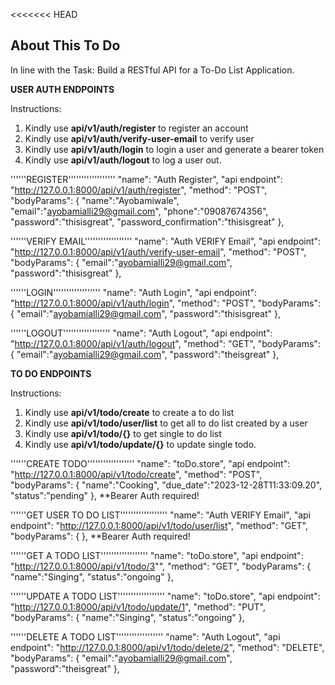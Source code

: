 <<<<<<< HEAD

## About This To Do

In line with the Task: Build a RESTful API for a To-Do List Application.

**USER AUTH ENDPOINTS**

Instructions:

1. Kindly use **api/v1/auth/register** to register an account
2. Kindly use **api/v1/auth/verify-user-email** to verify user
3. Kindly use **api/v1/auth/login** to login a user and generate a bearer token
4. Kindly use **api/v1/auth/logout** to log a user out.

''''''REGISTER''''''''''''''''''
"name": "Auth Register",
"api endpoint": "http://127.0.0.1:8000/api/v1/auth/register",
"method": "POST",
"bodyParams":
{
"name":"Ayobamiwale",
"email":"ayobamialli29@gmail.com",
"phone":"09087674356",
"password":"thisisgreat",
"password_confirmation":"thisisgreat"
},

''''''VERIFY EMAIL''''''''''''''''''
"name": "Auth VERIFY Email",
"api endpoint": "http://127.0.0.1:8000/api/v1/auth/verify-user-email",
"method": "POST",
"bodyParams":
{
"email":"ayobamialli29@gmail.com",
"password":"thisisgreat"
},

''''''LOGIN''''''''''''''''''
"name": "Auth Login",
"api endpoint": "http://127.0.0.1:8000/api/v1/auth/login",
"method": "POST",
"bodyParams":
{
"email":"ayobamialli29@gmail.com",
"password":"thisisgreat"
},

''''''LOGOUT''''''''''''''''''
"name": "Auth Logout",
"api endpoint": "http://127.0.0.1:8000/api/v1/auth/logout",
"method": "GET",
"bodyParams":
{
"email":"ayobamialli29@gmail.com",
"password":"theisgreat"
},

**TO DO ENDPOINTS**

Instructions:

1. Kindly use **api/v1/todo/create** to create a to do list
2. Kindly use **api/v1/todo/user/list** to get all to do list created by a user
3. Kindly use **api/v1/todo/{}** to get single to do list
4. Kindly use **api/v1/todo/update/{}** to update single todo.

''''''CREATE TODO''''''''''''''''''
"name": "toDo.store",
"api endpoint": "http://127.0.0.1:8000/api/v1/todo/create",
"method": "POST",
"bodyParams":
{
"name":"Cooking",
"due_date":"2023-12-28T11:33:09.20",
"status":"pending"
},
\*\*Bearer Auth required!

''''''GET USER TO DO LIST''''''''''''''''''
"name": "Auth VERIFY Email",
"api endpoint": "http://127.0.0.1:8000/api/v1/todo/user/list",
"method": "GET",
"bodyParams":
{
},
\*\*Bearer Auth required!

''''''GET A TODO LIST''''''''''''''''''
"name": "toDo.store",
"api endpoint": "http://127.0.0.1:8000/api/v1/todo/3"",
"method": "GET",
"bodyParams":
{
"name":"Singing",
"status":"ongoing"
},

''''''UPDATE A TODO LIST''''''''''''''''''
"name": "toDo.store",
"api endpoint": "http://127.0.0.1:8000/api/v1/todo/update/1",
"method": "PUT",
"bodyParams":
{
"name":"Singing",
"status":"ongoing"
},

''''''DELETE A TODO LIST''''''''''''''''''
"name": "Auth Logout",
"api endpoint": "http://127.0.0.1:8000/api/v1/todo/delete/2",
"method": "DELETE",
"bodyParams":
{
"email":"ayobamialli29@gmail.com",
"password":"theisgreat"
},
